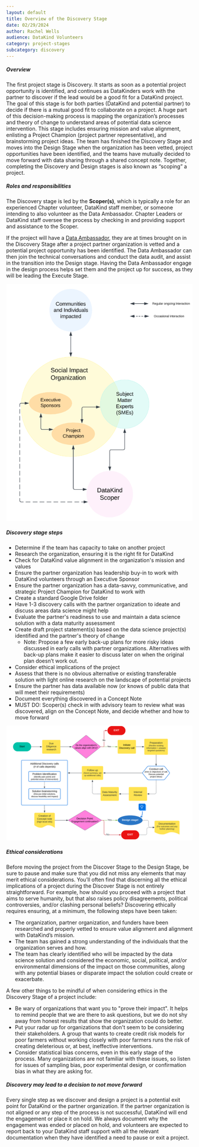 ```yaml
---
layout: default
title: Overview of the Discovery Stage
date: 02/29/2024
author: Rachel Wells
audience: DataKind Volunteers
category: project-stages
subcategory: discovery
---
```


##### Overview


The first project stage is Discovery. It starts as soon as a potential project opportunity is identified, and continues as DataKinders work with the partner to discover if the lead would be a good fit for a DataKind project. The goal of this stage is for both parties (DataKind and potential partner) to decide if there is a mutual good fit to collaborate on a project. A huge part of this decision\-making process is mapping the organization’s processes and theory of change to understand areas of potential data science intervention. This stage includes ensuring mission and value alignment, enlisting a Project Champion (project partner representative), and brainstorming project ideas. The team has finished the Discovery Stage and moves into the Design Stage when the organization has been vetted, project opportunities have been identified, and the teams have mutually decided to move forward with data sharing through a shared concept note. Together, completing the Discovery and Design stages is also known as “scoping” a project.


##### Roles and responsibilities


The Discovery stage is led by the **Scoper(s)**, which is typically a role for an experienced Chapter volunteer, DataKind staff member, or someone intending to also volunteer as the Data Ambassador. Chapter Leaders or DataKind staff oversee the process by checking in and providing support and assistance to the Scoper.


 If the project will have a [Data Ambassador](https://playbook.datakind.org/playbook/articles/151), they are at times brought on in the Discovery Stage after a project partner organization is vetted and a potential project opportunity has been identified. The Data Ambassador can then join the technical conversations and conduct the data audit, and assist in the transition into the Design stage. Having the Data Ambassador engage in the design process helps set them and the project up for success, as they will be leading the Execute Stage. 



![Discovery Stage DataKind Project Process](/public/img/execute_stage.png)

##### Discovery stage steps


* Determine if the team has capacity to take on another project
* Research the organization, ensuring it is the right fit for DataKind
* Check for DataKind value alignment in the organization's mission and values
* Ensure the partner organization has leadership buy\-in to work with DataKind volunteers through an Executive Sponsor
* Ensure the partner organization has a data\-savvy, communicative, and strategic Project Champion for DataKind to work with
* Create a standard Google Drive folder
* Have 1\-3 discovery calls with the partner organization to ideate and discuss areas data science might help
* Evaluate the partner's readiness to use and maintain a data science solution with a data maturity assessment
* Create draft project statement(s) based on the data science project(s) identified and the partner's theory of change
	+ Note: Propose a few early back\-up plans for more risky ideas discussed in early calls with partner organizations. Alternatives with back\-up plans make it easier to discuss later on when the original plan doesn’t work out.
* Consider ethical implications of the project
* Assess that there is no obvious alternative or existing transferable solution with light online research on the landscape of potential projects
* Ensure the partner has data available now (or knows of public data that will meet their requirements)
* Document everything discovered in a Concept Note
* MUST DO: Scoper(s) check in with advisory team to review what was discovered, align on the Concept Note, and decide whether and how to move forward



![Discovery Stage DataKind Project Process](/public/img/Discovery_stage_steps.png)


##### Ethical considerations


Before moving the project from the Discover Stage to the Design Stage, be sure to pause and make sure that you did not miss any elements that may merit ethical considerations. You’ll often find that discerning all the ethical implications of a project during the Discover Stage is not entirely straightforward. For example, how should you proceed with a project that aims to serve humanity, but that also raises policy disagreements, political controversies, and/or clashing personal beliefs? Discovering ethically requires ensuring, at a minimum, the following steps have been taken: 


* The organization, partner organization, and funders have been researched and properly vetted to ensure value alignment and alignment with DataKind’s mission.
* The team has gained a strong understanding of the individuals that the organization serves and how.
* The team has clearly identified who will be impacted by the data science solution and considered the economic, social, political, and/or environmental dimensions of the impact on those communities, along with any potential biases or disparate impact the solution could create or exacerbate.


A few other things to be mindful of when considering ethics in the Discovery Stage of a project include:


* Be wary of organizations that want you to "prove their impact". It helps to remind people that we are there to ask questions, but we do not shy away from honest results that show the organization could do better.
* Put your radar up for organizations that don't seem to be considering their stakeholders. A group that wants to create credit risk models for poor farmers without working closely with poor farmers runs the risk of creating deleterious or, at best, ineffective interventions.
* Consider statistical bias concerns, even in this early stage of the process. Many organizations are not familiar with these issues, so listen for issues of sampling bias, poor experimental design, or confirmation bias in what they are asking for.


##### Discovery may lead to a decision to not move forward


Every single step as we discover and design a project is a potential exit point for DataKind or the partner organization. If the partner organization is not aligned or any step of the process is not successful, DataKind will end the engagement or place it on hold. We always document why the engagement was ended or placed on hold, and volunteers are expected to report back to your DataKind staff support with all the relevant documentation when they have identified a need to pause or exit a project.
